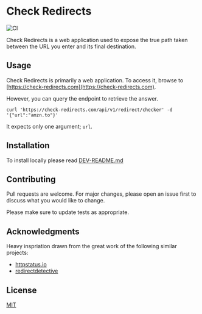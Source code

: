 # Check Redirects

![CI](https://github.com/danielmichaels/check-redirects.com/workflows/CI/badge.svg?branch=master)

Check Redirects is a web application used to expose the true path taken between the URL you enter and its final destination.

## Usage

Check Redirects is primarily a web application. To access it, browse to [https://check-redirects.com](https://check-redirects.com). 

However, you can query the endpoint to retrieve the answer.

`curl 'https://check-redirects.com/api/v1/redirect/checker' -d '{"url":"amzn.to"}'`

It expects only one argument; `url`. 

## Installation

To install locally please read [DEV-README.md](https://github.com/danielmichaels/check-redirects.com/blob/master/DEV-README.md)


## Contributing

Pull requests are welcome. For major changes, please open an issue first to discuss what you would like to change.

Please make sure to update tests as appropriate.

## Acknowledgments

Heavy inspriation drawn from the great work of the following similar projects:

- [httpstatus.io](https://httpstatus.io)
- [redirectdetective](https://redirectdetective.com)


## License
[MIT](https://choosealicense.com/licenses/mit/)
